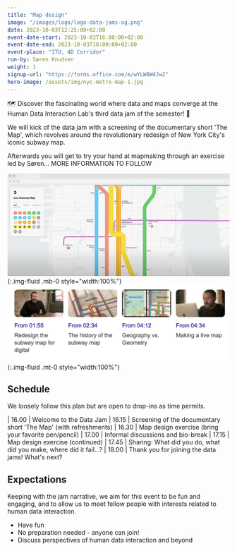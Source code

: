 ```yaml
---
title: "Map design"
image: "/images/logo/logo-data-jams-og.png"
date: 2023-10-03T12:25:00+02:00
event-date-start: 2023-10-03T16:00:00+02:00
event-date-end: 2023-10-03T18:00:00+02:00
event-place: "ITU, 4D Corridor"
run-by: Søren Knudsen
weight: 1
signup-url: "https://forms.office.com/e/wYLW8WdJw2"
hero-image: /assets/img/nyc-metro-map-1.jpg
---
```


🗺️ Discover the fascinating world where data and maps converge at the Human Data Interaction Lab's third data jam of the semester! 📅

We will kick of the data jam with a screening of the documentary short 'The Map', which revolves around the revolutionary redesign of New York City's iconic subway map.

Afterwards you will get to try your hand at mapmaking through an exercise led by Søren... MORE INFORMATION TO FOLLOW

![Screenshot from the NYC metro map product](/assets/img/nyc-metro-map-1.jpg){:.img-fluid .mb-0 style="width:100%"}
![Excerpts from documentary](/assets/img/nyc-metro-map-2.jpg){:.img-fluid .mt-0 style="width:100%"}

## Schedule 

We loosely follow this plan but are open to drop-ins as time permits.  

| 16.00 | Welcome to the Data Jam
| 16.15 | Screening of the documentary short 'The Map' (with refreshments)
| 16.30 | Map design exercise (bring your favorite pen/pencil)
| 17.00 | Informal discussions and bio-break
| 17.15 | Map design exercise (continued)
| 17.45 | Sharing: What did you do, what did you make, where did it fail...?
| 18.00 | Thank you for joining the data jams! What's next? 

## Expectations

Keeping with the jam narrative, we aim for this event to be fun and engaging, and to allow us to meet fellow people with interests related to human data interaction.

* Have fun 
* No preparation needed - anyone can join!
* Discuss perspectives of human data interaction and beyond 
